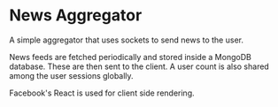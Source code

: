 # News Aggregator

A simple aggregator that uses sockets to send news to the user.

News feeds are fetched periodically and stored inside a MongoDB database.
These are then sent to the client. A user count is also shared among the user sessions globally.

Facebook's React is used for client side rendering.
